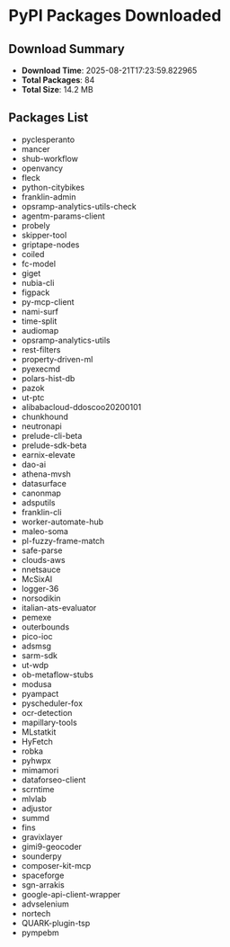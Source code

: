 # PyPI Packages Downloaded

## Download Summary
- **Download Time**: 2025-08-21T17:23:59.822965
- **Total Packages**: 84
- **Total Size**: 14.2 MB

## Packages List
- pyclesperanto
- mancer
- shub-workflow
- openvancy
- fleck
- python-citybikes
- franklin-admin
- opsramp-analytics-utils-check
- agentm-params-client
- probely
- skipper-tool
- griptape-nodes
- coiled
- fc-model
- giget
- nubia-cli
- figpack
- py-mcp-client
- nami-surf
- time-split
- audiomap
- opsramp-analytics-utils
- rest-filters
- property-driven-ml
- pyexecmd
- polars-hist-db
- pazok
- ut-ptc
- alibabacloud-ddoscoo20200101
- chunkhound
- neutronapi
- prelude-cli-beta
- prelude-sdk-beta
- earnix-elevate
- dao-ai
- athena-mvsh
- datasurface
- canonmap
- adsputils
- franklin-cli
- worker-automate-hub
- maleo-soma
- pl-fuzzy-frame-match
- safe-parse
- clouds-aws
- nnetsauce
- McSixAI
- logger-36
- norsodikin
- italian-ats-evaluator
- pemexe
- outerbounds
- pico-ioc
- adsmsg
- sarm-sdk
- ut-wdp
- ob-metaflow-stubs
- modusa
- pyampact
- pyscheduler-fox
- ocr-detection
- mapillary-tools
- MLstatkit
- HyFetch
- robka
- pyhwpx
- mimamori
- dataforseo-client
- scrntime
- mlvlab
- adjustor
- summd
- fins
- gravixlayer
- gimi9-geocoder
- sounderpy
- composer-kit-mcp
- spaceforge
- sgn-arrakis
- google-api-client-wrapper
- advselenium
- nortech
- QUARK-plugin-tsp
- pympebm
